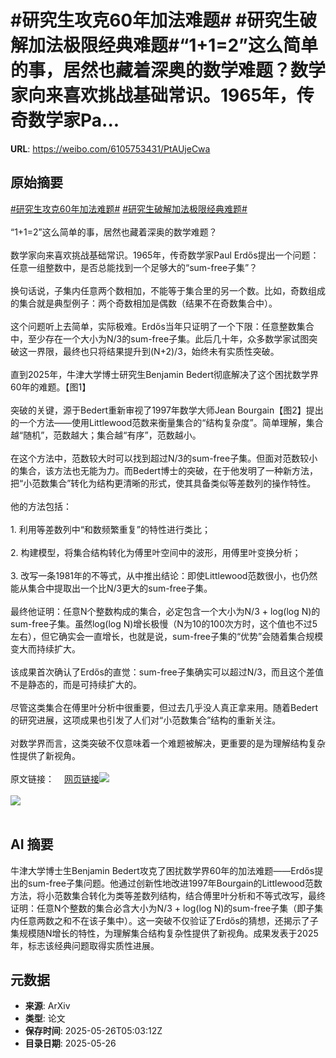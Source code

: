 # #研究生攻克60年加法难题# #研究生破解加法极限经典难题#“1+1=2”这么简单的事，居然也藏着深奥的数学难题？数学家向来喜欢挑战基础常识。1965年，传奇数学家Pa...

**URL**: https://weibo.com/6105753431/PtAUjeCwa

## 原始摘要

<a href="https://m.weibo.cn/search?containerid=231522type%3D1%26t%3D10%26q%3D%23%E7%A0%94%E7%A9%B6%E7%94%9F%E6%94%BB%E5%85%8B60%E5%B9%B4%E5%8A%A0%E6%B3%95%E9%9A%BE%E9%A2%98%23&amp;extparam=%23%E7%A0%94%E7%A9%B6%E7%94%9F%E6%94%BB%E5%85%8B60%E5%B9%B4%E5%8A%A0%E6%B3%95%E9%9A%BE%E9%A2%98%23" data-hide=""><span class="surl-text">#研究生攻克60年加法难题#</span></a> <a href="https://m.weibo.cn/search?containerid=231522type%3D1%26t%3D10%26q%3D%23%E7%A0%94%E7%A9%B6%E7%94%9F%E7%A0%B4%E8%A7%A3%E5%8A%A0%E6%B3%95%E6%9E%81%E9%99%90%E7%BB%8F%E5%85%B8%E9%9A%BE%E9%A2%98%23&amp;extparam=%23%E7%A0%94%E7%A9%B6%E7%94%9F%E7%A0%B4%E8%A7%A3%E5%8A%A0%E6%B3%95%E6%9E%81%E9%99%90%E7%BB%8F%E5%85%B8%E9%9A%BE%E9%A2%98%23" data-hide=""><span class="surl-text">#研究生破解加法极限经典难题#</span></a><br><br>“1+1=2”这么简单的事，居然也藏着深奥的数学难题？<br><br>数学家向来喜欢挑战基础常识。1965年，传奇数学家Paul Erdős提出一个问题：任意一组整数中，是否总能找到一个足够大的“sum-free子集”？<br><br>换句话说，子集内任意两个数相加，不能等于集合里的另一个数。比如，奇数组成的集合就是典型例子：两个奇数相加是偶数（结果不在奇数集合中）。<br><br>这个问题听上去简单，实际极难。Erdős当年只证明了一个下限：任意整数集合中，至少存在一个大小为N/3的sum-free子集。此后几十年，众多数学家试图突破这一界限，最终也只将结果提升到(N+2)/3，始终未有实质性突破。<br><br>直到2025年，牛津大学博士研究生Benjamin Bedert彻底解决了这个困扰数学界60年的难题。【图1】<br><br>突破的关键，源于Bedert重新审视了1997年数学大师Jean Bourgain【图2】提出的一个方法——使用Littlewood范数来衡量集合的“结构复杂度”。简单理解，集合越“随机”，范数越大；集合越“有序”，范数越小。<br><br>在这个方法中，范数较大时可以找到超过N/3的sum-free子集。但面对范数较小的集合，该方法也无能为力。而Bedert博士的突破，在于他发明了一种新方法，把“小范数集合”转化为结构更清晰的形式，使其具备类似等差数列的操作特性。<br><br>他的方法包括：<br><br>1. 利用等差数列中“和数频繁重复”的特性进行类比；<br><br>2. 构建模型，将集合结构转化为傅里叶空间中的波形，用傅里叶变换分析；<br><br>3. 改写一条1981年的不等式，从中推出结论：即使Littlewood范数很小，也仍然能从集合中提取出一个比N/3更大的sum-free子集。<br><br>最终他证明：任意N个整数构成的集合，必定包含一个大小为N/3 + log(log N)的sum-free子集。虽然log(log N)增长极慢（N为10的100次方时，这个值也不过5左右），但它确实会一直增长，也就是说，sum-free子集的“优势”会随着集合规模变大而持续扩大。<br><br>该成果首次确认了Erdős的直觉：sum-free子集确实可以超过N/3，而且这个差值不是静态的，而是可持续扩大的。<br><br>尽管这类集合在傅里叶分析中很重要，但过去几乎没人真正拿来用。随着Bedert的研究进展，这项成果也引发了人们对“小范数集合”结构的重新关注。<br><br>对数学界而言，这类突破不仅意味着一个难题被解决，更重要的是为理解结构复杂性提供了新视角。<br><br>原文链接：<a href="https://weibo.cn/sinaurl?u=https%3A%2F%2Fwww.quantamagazine.org%2Fgraduate-student-solves-classic-problem-about-the-limits-of-addition-20250522%2F" data-hide=""><span class="url-icon"><img style="width: 1rem;height: 1rem" src="https://h5.sinaimg.cn/upload/2015/09/25/3/timeline_card_small_web_default.png" referrerpolicy="no-referrer"></span><span class="surl-text">网页链接</span></a><img style="" src="https://tvax3.sinaimg.cn/large/006Fd7o3gy1i1ssq0bncij318g0uqu0x.jpg" referrerpolicy="no-referrer"><br><br><img style="" src="https://tvax2.sinaimg.cn/large/006Fd7o3gy1i1ssq01r56j31bs0xthdt.jpg" referrerpolicy="no-referrer"><br><br>

## AI 摘要

牛津大学博士生Benjamin Bedert攻克了困扰数学界60年的加法难题——Erdős提出的sum-free子集问题。他通过创新性地改进1997年Bourgain的Littlewood范数方法，将小范数集合转化为类等差数列结构，结合傅里叶分析和不等式改写，最终证明：任意N个整数的集合必含大小为N/3 + log(log N)的sum-free子集（即子集内任意两数之和不在该子集中）。这一突破不仅验证了Erdős的猜想，还揭示了子集规模随N增长的特性，为理解集合结构复杂性提供了新视角。成果发表于2025年，标志该经典问题取得实质性进展。

## 元数据

- **来源**: ArXiv
- **类型**: 论文
- **保存时间**: 2025-05-26T05:03:12Z
- **目录日期**: 2025-05-26
